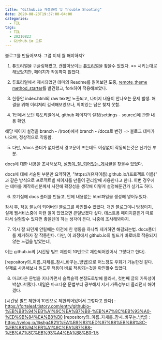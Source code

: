 ```yaml
---
title: "Github.io 개설과정 및 Trouble Shooting"
date: 2020-08-23T19:37:00-04:00
categories:
  - TIL 
tags:
  - TIL
  - 20210823
  - Github.io 오류
---
```


블로그를 만들어보자.
그럼 이제 뭘 해야하지?

1) 튜토리얼을 구글링해봤고, 괜찮아보이는 [튜토리얼]을 찾을수 있었다.
=> 시키는대로 해보았지만, 페이지가 작동하지 않았다.

2) 튜토리얼에서 제시되었던 테마의 Readme를 읽어보던 도중, [remote_theme method_starter]를 발견했고, fork하여 적용해보았다.

3) 한동안 index.html의 raw text만 노출되고, 나머지 내용이 안나오는 문제 발생. 해결을 위해 이리저리 검색해보았으나, 의미있는 답은 찾지 못함.

4) 1번에서 보던 튜토리얼에서, github 페이지의 설정(settings - source)에 관한 내용 확인.

해당 페이지 설정을 branch - /(root)에서 branch - /docs로 변경
=> 블로그 테마가 나오며, 정상적으로 작동함.

5) 다만, /docs 폴더가 없다면서 경고문이 뜨는데도 이상없이 작동되는것은 신기한 부분.

docs에 대한 내용을 조사해보자, [설명이_잘_되어있는_게시글]을 찾을수 있었다.

docs에 대해 서술된 부분만 요약하면, 
"https://(유저이름).github.io/(프로젝트 이름)"
과 같은 방식으로 프로젝트별 페이지를 만들어 관리할때 사용한다고 한다.
이번 경우에는 테마를 제작하신분께서 사전에 확장성을 생각해 이렇게 설정해둔건가 싶기도 하다.

6) 호기심에 docs 폴더를 만들고, 안에 내용없는 html파일을 생성해 넣어두었다.

잠시 후, 작동 불능이 되어버린 블로그를 확인할수 있었다. 
개인 블로그이니 망정이지, 실제 웹서비스중에 이런 일이 있었으면 큰일났겠다 싶다. 
테스트용 페이지같은거 따로 파서 실험할수 있다면 좋을텐데 하는 생각이 든다. 나중에 조사해봐야지.

7) 역시 잘 되던게 안될때는 이전에 한 행동을 하나씩 제거하면 해결되는법. docs폴더를 제거하자 잘 작동한다.
다만, 이 과정에서 github.io의 빌드가 바로바로 적용되지 않는 느낌을 받았는데,

이는 github.io의 [시간당 빌드 제한이 10번으로 제한되어있어서 그렇다고 한다].

[repository의_이름_자체를_잠시_바꾸는_방법]으로 어느정도 우회가 가능한것 같다. 실제로 사용해보니 빌드후 적용이 바로 적용되는것을 확인할수 있었다. 

8) 마크다운 문법을 지나가면서 슬쩍슬쩍 본정도로밖에 몰라서, 첫번째 글의 가독성이 박살나버렸다.
내일은 마크다운 문법부터 공부해서 저거 가독성부터 올리던지 해야겠다.


[튜토리얼]: https://dreamgonfly.github.io/blog/jekyll-remote-theme/
[remote_theme method_starter]: https://github.com/mmistakes/minimal-mistakes
[설명이_잘_되어있는_게시글]: https://mygumi.tistory.com/285
[시간당 빌드 제한이 10번으로 제한되어있어서 그렇다고 한다] : https://forteleaf.tistory.com/entry/githubio-%EB%B8%94%EB%A1%9C%EA%B7%B8-%EB%A7%8C%EB%93%A0-%ED%9B%84%EA%B8%B0
[repository의_이름_자체를_잠시_바꾸는_방법] : https://velog.io/@shg4821/%EA%B9%83%ED%97%88%EB%B8%8C-%EB%B8%94%EB%A1%9C%EA%B7%B8-%EB%A7%8C%EB%93%A4%EA%B8%B0-1.5